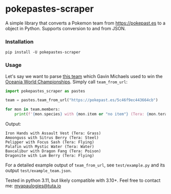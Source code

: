 
# pokepastes-scraper

A simple library that converts a Pokemon team from https://pokepast.es to a object in Python. Supports conversion to and from JSON.

### Installation

```
pip install -U pokepastes-scraper
```

### Usage 

Let's say we want to parse [this team](https://pokepast.es/5c46f9ec443664cb) which Gavin Michaels used to win the [Oceania World Championships](https://victoryroadvgc.com/2023-ocic/). Simply call `team_from_url`:

```python
import pokepastes_scraper as pastes

team = pastes.team_from_url("https://pokepast.es/5c46f9ec443664cb")

for mon in team.members:
    print(f'{mon.species} with {mon.item or "no item"} (Tera: {mon.tera_type})')
```

Output: 

```
Iron Hands with Assault Vest (Tera: Grass)
Amoonguss with Sitrus Berry (Tera: Steel)
Pelipper with Focus Sash (Tera: Flying)
Palafin with Mystic Water (Tera: Water)
Baxcalibur with Dragon Fang (Tera: Poison)
Dragonite with Lum Berry (Tera: Flying)
```

For a detailed example output of `team_from_url`, see `test/example.py` and its output `test/example_team.json`.

Tested in python 3.11, but likely compatible with 3.10+. Feel free to contact me: myapaulogies@tuta.io